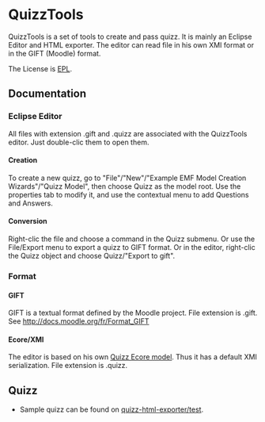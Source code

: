 # QuizzTools #

QuizzTools is a set of tools to create and pass quizz. It is mainly an Eclipse Editor and HTML exporter.
The editor can read file in his own XMI format or in the GIFT (Moodle) format.

The License is [EPL](http://www.eclipse.org/legal/epl-v10.html "Eclipse Public License").

## Documentation ##
### Eclipse Editor ###
All files with extension .gift and .quizz are associated with the QuizzTools editor. Just double-clic them to open them.

#### Creation ####
To create a new quizz, go to "File"/"New"/"Example EMF Model Creation Wizards"/"Quizz Model", then choose Quizz as the model root.
Use the properties tab to modify it, and use the contextual menu to add Questions and Answers.

#### Conversion ####
Right-clic the file and choose a command in the Quizz submenu.
Or use the File/Export menu to export a quizz to GIFT format.
Or in the editor, right-clic the Quizz object and choose Quizz/"Export to gift".

### Format ###
#### GIFT ####
GIFT is a textual format defined by the Moodle project. File extension is .gift.
See  http://docs.moodle.org/fr/Format_GIFT

#### Ecore/XMI ####
The editor is based on his own [Quizz Ecore model](https://github.com/loic-fejoz/QuizzTools/blob/master/quizz-plugin/model/quizz.ecore). Thus it has a default XMI serialization. File extension is .quizz.


## Quizz ##
 * Sample quizz can be found on [quizz-html-exporter/test](https://github.com/loic-fejoz/QuizzTools/tree/master/quizz-html-exporter/test).
